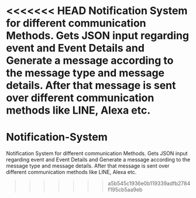 <<<<<<< HEAD
Notification System for different communication Methods. Gets JSON input regarding event and Event Details and Generate a message according to the message type and message details. After that message is sent over different communication methods like LINE, Alexa etc.
=======
# Notification-System

Notification System for different communication Methods. Gets JSON input regarding event and Event Details and Generate a message according to the message type and message details. After that message is sent over different communication methods like LINE, Alexa etc.

>>>>>>> a5b545c1936e0b119339adfb2784f195cb5aa9eb
